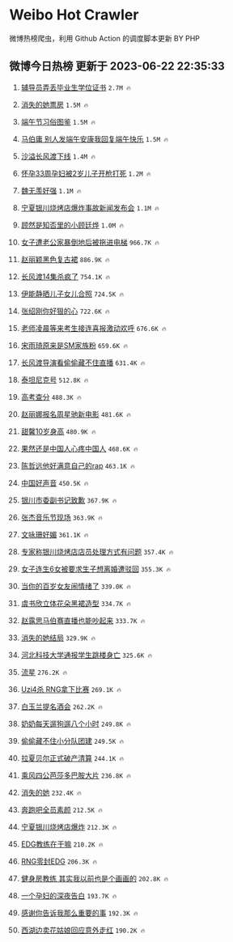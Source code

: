 # Weibo Hot Crawler 



微博热榜爬虫，利用 Github Action 的调度脚本更新 BY PHP 


## 微博今日热榜 更新于 2023-06-22 22:35:33 
1. [辅导员弄丢毕业生学位证书](https://s.weibo.com/weibo?q=%23%E8%BE%85%E5%AF%BC%E5%91%98%E5%BC%84%E4%B8%A2%E6%AF%95%E4%B8%9A%E7%94%9F%E5%AD%A6%E4%BD%8D%E8%AF%81%E4%B9%A6%23&t=31&band_rank=1&Refer=top) `2.7M 🔥` 

1. [消失的她票房](https://s.weibo.com/weibo?q=%E6%B6%88%E5%A4%B1%E7%9A%84%E5%A5%B9%E7%A5%A8%E6%88%BF&t=31&band_rank=2&Refer=top) `1.5M 🔥` 

1. [端午节习俗图鉴](https://s.weibo.com/weibo?q=%23%E7%AB%AF%E5%8D%88%E8%8A%82%E4%B9%A0%E4%BF%97%E5%9B%BE%E9%89%B4%23&t=31&band_rank=3&Refer=top) `1.5M 🔥` 

1. [马伯庸 别人发端午安康我回复端午快乐](https://s.weibo.com/weibo?q=%E9%A9%AC%E4%BC%AF%E5%BA%B8%20%E5%88%AB%E4%BA%BA%E5%8F%91%E7%AB%AF%E5%8D%88%E5%AE%89%E5%BA%B7%E6%88%91%E5%9B%9E%E5%A4%8D%E7%AB%AF%E5%8D%88%E5%BF%AB%E4%B9%90&t=31&band_rank=4&Refer=top) `1.5M 🔥` 

1. [沙溢长风渡下线](https://s.weibo.com/weibo?q=%23%E6%B2%99%E6%BA%A2%E9%95%BF%E9%A3%8E%E6%B8%A1%E4%B8%8B%E7%BA%BF%23&t=31&band_rank=5&Refer=top) `1.4M 🔥` 

1. [怀孕33周孕妇被2岁儿子开枪打死](https://s.weibo.com/weibo?q=%23%E6%80%80%E5%AD%9533%E5%91%A8%E5%AD%95%E5%A6%87%E8%A2%AB2%E5%B2%81%E5%84%BF%E5%AD%90%E5%BC%80%E6%9E%AA%E6%89%93%E6%AD%BB%23&t=31&band_rank=6&Refer=top) `1.2M 🔥` 

1. [魏无羡好强](https://s.weibo.com/weibo?q=%23%E9%AD%8F%E6%97%A0%E7%BE%A1%E5%A5%BD%E5%BC%BA%23&t=31&band_rank=7&Refer=top) `1.1M 🔥` 

1. [宁夏银川烧烤店爆炸事故新闻发布会](https://s.weibo.com/weibo?q=%23%E5%AE%81%E5%A4%8F%E9%93%B6%E5%B7%9D%E7%83%A7%E7%83%A4%E5%BA%97%E7%88%86%E7%82%B8%E4%BA%8B%E6%95%85%E6%96%B0%E9%97%BB%E5%8F%91%E5%B8%83%E4%BC%9A%23&t=31&band_rank=8&Refer=top) `1.1M 🔥` 

1. [顾然是知否里的小顾廷烨](https://s.weibo.com/weibo?q=%23%E9%A1%BE%E7%84%B6%E6%98%AF%E7%9F%A5%E5%90%A6%E9%87%8C%E7%9A%84%E5%B0%8F%E9%A1%BE%E5%BB%B7%E7%83%A8%23&t=31&band_rank=9&Refer=top) `1.0M 🔥` 

1. [女子遭老公家暴倒地后被拖进电梯](https://s.weibo.com/weibo?q=%23%E5%A5%B3%E5%AD%90%E9%81%AD%E8%80%81%E5%85%AC%E5%AE%B6%E6%9A%B4%E5%80%92%E5%9C%B0%E5%90%8E%E8%A2%AB%E6%8B%96%E8%BF%9B%E7%94%B5%E6%A2%AF%23&t=31&band_rank=10&Refer=top) `966.7K 🔥` 

1. [赵丽颖黑色复古裙](https://s.weibo.com/weibo?q=%23%E8%B5%B5%E4%B8%BD%E9%A2%96%E9%BB%91%E8%89%B2%E5%A4%8D%E5%8F%A4%E8%A3%99%23&t=31&band_rank=11&Refer=top) `886.9K 🔥` 

1. [长风渡14集杀疯了](https://s.weibo.com/weibo?q=%23%E9%95%BF%E9%A3%8E%E6%B8%A114%E9%9B%86%E6%9D%80%E7%96%AF%E4%BA%86%23&t=31&band_rank=12&Refer=top) `754.1K 🔥` 

1. [伊能静晒儿子女儿合照](https://s.weibo.com/weibo?q=%23%E4%BC%8A%E8%83%BD%E9%9D%99%E6%99%92%E5%84%BF%E5%AD%90%E5%A5%B3%E5%84%BF%E5%90%88%E7%85%A7%23&t=31&band_rank=13&Refer=top) `724.5K 🔥` 

1. [张绍刚你好狠的心](https://s.weibo.com/weibo?q=%E5%BC%A0%E7%BB%8D%E5%88%9A%E4%BD%A0%E5%A5%BD%E7%8B%A0%E7%9A%84%E5%BF%83&t=31&band_rank=14&Refer=top) `722.6K 🔥` 

1. [老师凌晨等来考生接连喜报激动欢呼](https://s.weibo.com/weibo?q=%23%E8%80%81%E5%B8%88%E5%87%8C%E6%99%A8%E7%AD%89%E6%9D%A5%E8%80%83%E7%94%9F%E6%8E%A5%E8%BF%9E%E5%96%9C%E6%8A%A5%E6%BF%80%E5%8A%A8%E6%AC%A2%E5%91%BC%23&t=31&band_rank=15&Refer=top) `676.6K 🔥` 

1. [宋雨琦原来是SM家族粉](https://s.weibo.com/weibo?q=%23%E5%AE%8B%E9%9B%A8%E7%90%A6%E5%8E%9F%E6%9D%A5%E6%98%AFSM%E5%AE%B6%E6%97%8F%E7%B2%89%23&t=31&band_rank=16&Refer=top) `659.6K 🔥` 

1. [长风渡导演看偷偷藏不住直播](https://s.weibo.com/weibo?q=%23%E9%95%BF%E9%A3%8E%E6%B8%A1%E5%AF%BC%E6%BC%94%E7%9C%8B%E5%81%B7%E5%81%B7%E8%97%8F%E4%B8%8D%E4%BD%8F%E7%9B%B4%E6%92%AD%23&t=31&band_rank=17&Refer=top) `631.4K 🔥` 

1. [泰坦尼克号](https://s.weibo.com/weibo?q=%E6%B3%B0%E5%9D%A6%E5%B0%BC%E5%85%8B%E5%8F%B7&t=31&band_rank=18&Refer=top) `512.8K 🔥` 

1. [高考查分](https://s.weibo.com/weibo?q=%E9%AB%98%E8%80%83%E6%9F%A5%E5%88%86&t=31&band_rank=19&Refer=top) `488.3K 🔥` 

1. [赵丽娜报名周星驰新电影](https://s.weibo.com/weibo?q=%23%E8%B5%B5%E4%B8%BD%E5%A8%9C%E6%8A%A5%E5%90%8D%E5%91%A8%E6%98%9F%E9%A9%B0%E6%96%B0%E7%94%B5%E5%BD%B1%23&t=31&band_rank=20&Refer=top) `481.6K 🔥` 

1. [甜馨10岁身高](https://s.weibo.com/weibo?q=%23%E7%94%9C%E9%A6%A810%E5%B2%81%E8%BA%AB%E9%AB%98%23&t=31&band_rank=21&Refer=top) `480.9K 🔥` 

1. [果然还是中国人心疼中国人](https://s.weibo.com/weibo?q=%E6%9E%9C%E7%84%B6%E8%BF%98%E6%98%AF%E4%B8%AD%E5%9B%BD%E4%BA%BA%E5%BF%83%E7%96%BC%E4%B8%AD%E5%9B%BD%E4%BA%BA&t=31&band_rank=22&Refer=top) `468.6K 🔥` 

1. [陈哲远他好满意自己的rap](https://s.weibo.com/weibo?q=%E9%99%88%E5%93%B2%E8%BF%9C%E4%BB%96%E5%A5%BD%E6%BB%A1%E6%84%8F%E8%87%AA%E5%B7%B1%E7%9A%84rap&t=31&band_rank=23&Refer=top) `463.1K 🔥` 

1. [中国好声音](https://s.weibo.com/weibo?q=%E4%B8%AD%E5%9B%BD%E5%A5%BD%E5%A3%B0%E9%9F%B3&t=31&band_rank=24&Refer=top) `450.5K 🔥` 

1. [银川市委副书记致歉](https://s.weibo.com/weibo?q=%23%E9%93%B6%E5%B7%9D%E5%B8%82%E5%A7%94%E5%89%AF%E4%B9%A6%E8%AE%B0%E8%87%B4%E6%AD%89%23&t=31&band_rank=25&Refer=top) `367.9K 🔥` 

1. [张杰音乐节现场](https://s.weibo.com/weibo?q=%E5%BC%A0%E6%9D%B0%E9%9F%B3%E4%B9%90%E8%8A%82%E7%8E%B0%E5%9C%BA&t=31&band_rank=26&Refer=top) `363.9K 🔥` 

1. [文咏珊好媚](https://s.weibo.com/weibo?q=%E6%96%87%E5%92%8F%E7%8F%8A%E5%A5%BD%E5%AA%9A&t=31&band_rank=27&Refer=top) `361.1K 🔥` 

1. [专家称银川烧烤店店员处理方式有问题](https://s.weibo.com/weibo?q=%23%E4%B8%93%E5%AE%B6%E7%A7%B0%E9%93%B6%E5%B7%9D%E7%83%A7%E7%83%A4%E5%BA%97%E5%BA%97%E5%91%98%E5%A4%84%E7%90%86%E6%96%B9%E5%BC%8F%E6%9C%89%E9%97%AE%E9%A2%98%23&t=31&band_rank=28&Refer=top) `357.4K 🔥` 

1. [女子连生6女被要求生子想离婚遭驳回](https://s.weibo.com/weibo?q=%23%E5%A5%B3%E5%AD%90%E8%BF%9E%E7%94%9F6%E5%A5%B3%E8%A2%AB%E8%A6%81%E6%B1%82%E7%94%9F%E5%AD%90%E6%83%B3%E7%A6%BB%E5%A9%9A%E9%81%AD%E9%A9%B3%E5%9B%9E%23&t=31&band_rank=29&Refer=top) `355.3K 🔥` 

1. [当你的百岁女友闹情绪了](https://s.weibo.com/weibo?q=%23%E5%BD%93%E4%BD%A0%E7%9A%84%E7%99%BE%E5%B2%81%E5%A5%B3%E5%8F%8B%E9%97%B9%E6%83%85%E7%BB%AA%E4%BA%86%23&t=31&band_rank=30&Refer=top) `339.0K 🔥` 

1. [虞书欣立体花朵黑裙造型](https://s.weibo.com/weibo?q=%23%E8%99%9E%E4%B9%A6%E6%AC%A3%E7%AB%8B%E4%BD%93%E8%8A%B1%E6%9C%B5%E9%BB%91%E8%A3%99%E9%80%A0%E5%9E%8B%23&t=31&band_rank=31&Refer=top) `334.7K 🔥` 

1. [赵露思马伯骞直播也能吵起来](https://s.weibo.com/weibo?q=%23%E8%B5%B5%E9%9C%B2%E6%80%9D%E9%A9%AC%E4%BC%AF%E9%AA%9E%E7%9B%B4%E6%92%AD%E4%B9%9F%E8%83%BD%E5%90%B5%E8%B5%B7%E6%9D%A5%23&t=31&band_rank=32&Refer=top) `333.7K 🔥` 

1. [消失的她结局](https://s.weibo.com/weibo?q=%E6%B6%88%E5%A4%B1%E7%9A%84%E5%A5%B9%E7%BB%93%E5%B1%80&t=31&band_rank=33&Refer=top) `329.9K 🔥` 

1. [河北科技大学通报学生跳楼身亡](https://s.weibo.com/weibo?q=%23%E6%B2%B3%E5%8C%97%E7%A7%91%E6%8A%80%E5%A4%A7%E5%AD%A6%E9%80%9A%E6%8A%A5%E5%AD%A6%E7%94%9F%E8%B7%B3%E6%A5%BC%E8%BA%AB%E4%BA%A1%23&t=31&band_rank=34&Refer=top) `325.6K 🔥` 

1. [流星](https://s.weibo.com/weibo?q=%E6%B5%81%E6%98%9F&t=31&band_rank=35&Refer=top) `276.2K 🔥` 

1. [Uzi4杀 RNG拿下比赛](https://s.weibo.com/weibo?q=Uzi4%E6%9D%80%20RNG%E6%8B%BF%E4%B8%8B%E6%AF%94%E8%B5%9B&t=31&band_rank=36&Refer=top) `269.1K 🔥` 

1. [白玉兰提名酒会](https://s.weibo.com/weibo?q=%E7%99%BD%E7%8E%89%E5%85%B0%E6%8F%90%E5%90%8D%E9%85%92%E4%BC%9A&t=31&band_rank=37&Refer=top) `262.2K 🔥` 

1. [奶奶每天遛狗遛八个小时](https://s.weibo.com/weibo?q=%23%E5%A5%B6%E5%A5%B6%E6%AF%8F%E5%A4%A9%E9%81%9B%E7%8B%97%E9%81%9B%E5%85%AB%E4%B8%AA%E5%B0%8F%E6%97%B6%23&t=31&band_rank=38&Refer=top) `249.8K 🔥` 

1. [偷偷藏不住小分队团建](https://s.weibo.com/weibo?q=%23%E5%81%B7%E5%81%B7%E8%97%8F%E4%B8%8D%E4%BD%8F%E5%B0%8F%E5%88%86%E9%98%9F%E5%9B%A2%E5%BB%BA%23&t=31&band_rank=39&Refer=top) `249.5K 🔥` 

1. [拉夏贝尔正式破产清算](https://s.weibo.com/weibo?q=%23%E6%8B%89%E5%A4%8F%E8%B4%9D%E5%B0%94%E6%AD%A3%E5%BC%8F%E7%A0%B4%E4%BA%A7%E6%B8%85%E7%AE%97%23&t=31&band_rank=40&Refer=top) `244.1K 🔥` 

1. [乘风四公芭莎多巴胺大片](https://s.weibo.com/weibo?q=%23%E4%B9%98%E9%A3%8E%E5%9B%9B%E5%85%AC%E8%8A%AD%E8%8E%8E%E5%A4%9A%E5%B7%B4%E8%83%BA%E5%A4%A7%E7%89%87%23&t=31&band_rank=41&Refer=top) `236.8K 🔥` 

1. [消失的她](https://s.weibo.com/weibo?q=%E6%B6%88%E5%A4%B1%E7%9A%84%E5%A5%B9&t=31&band_rank=42&Refer=top) `232.4K 🔥` 

1. [奔跑吧全员素颜](https://s.weibo.com/weibo?q=%23%E5%A5%94%E8%B7%91%E5%90%A7%E5%85%A8%E5%91%98%E7%B4%A0%E9%A2%9C%23&t=31&band_rank=43&Refer=top) `212.5K 🔥` 

1. [宁夏银川烧烤店爆炸](https://s.weibo.com/weibo?q=%E5%AE%81%E5%A4%8F%E9%93%B6%E5%B7%9D%E7%83%A7%E7%83%A4%E5%BA%97%E7%88%86%E7%82%B8&t=31&band_rank=44&Refer=top) `212.3K 🔥` 

1. [EDG教练在干嘛](https://s.weibo.com/weibo?q=EDG%E6%95%99%E7%BB%83%E5%9C%A8%E5%B9%B2%E5%98%9B&t=31&band_rank=45&Refer=top) `210.2K 🔥` 

1. [RNG零封EDG](https://s.weibo.com/weibo?q=%23RNG%E9%9B%B6%E5%B0%81EDG%23&t=31&band_rank=46&Refer=top) `206.3K 🔥` 

1. [健身房教练 其实我以前也是个画画的](https://s.weibo.com/weibo?q=%E5%81%A5%E8%BA%AB%E6%88%BF%E6%95%99%E7%BB%83%20%E5%85%B6%E5%AE%9E%E6%88%91%E4%BB%A5%E5%89%8D%E4%B9%9F%E6%98%AF%E4%B8%AA%E7%94%BB%E7%94%BB%E7%9A%84&t=31&band_rank=47&Refer=top) `202.8K 🔥` 

1. [一个孕妇的深夜告白](https://s.weibo.com/weibo?q=%23%E4%B8%80%E4%B8%AA%E5%AD%95%E5%A6%87%E7%9A%84%E6%B7%B1%E5%A4%9C%E5%91%8A%E7%99%BD%23&t=31&band_rank=48&Refer=top) `193.7K 🔥` 

1. [感谢你告诉我那么重要的事](https://s.weibo.com/weibo?q=%E6%84%9F%E8%B0%A2%E4%BD%A0%E5%91%8A%E8%AF%89%E6%88%91%E9%82%A3%E4%B9%88%E9%87%8D%E8%A6%81%E7%9A%84%E4%BA%8B&t=31&band_rank=49&Refer=top) `192.3K 🔥` 

1. [西湖边卖花姑娘回应意外走红](https://s.weibo.com/weibo?q=%23%E8%A5%BF%E6%B9%96%E8%BE%B9%E5%8D%96%E8%8A%B1%E5%A7%91%E5%A8%98%E5%9B%9E%E5%BA%94%E6%84%8F%E5%A4%96%E8%B5%B0%E7%BA%A2%23&t=31&band_rank=50&Refer=top) `190.2K 🔥` 

